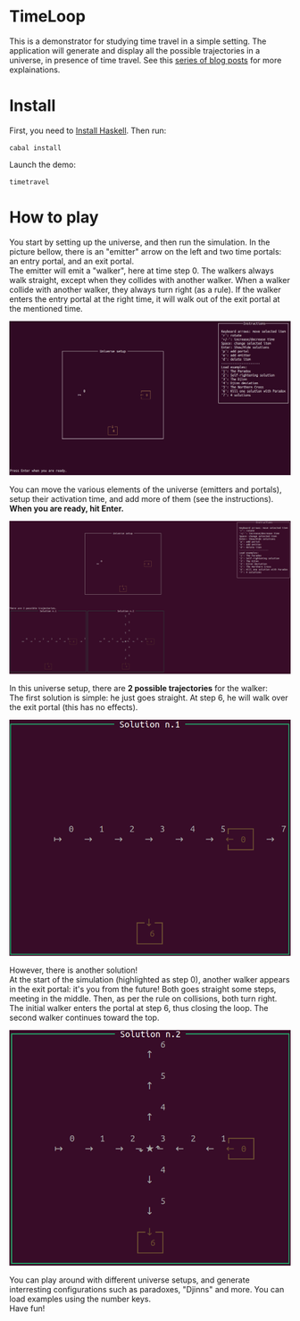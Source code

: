# TimeLoop

This is a demonstrator for studying time travel in a simple setting.
The application will generate and display all the possible trajectories in a universe, in presence of time travel.
See this [series of blog posts](https://www.corentindupont.info/blog/posts/Cosmology/2022-04-04-TimeTravel2.html) for more explainations.

Install
=======
First, you need to [Install  Haskell](https://www.haskell.org/ghcup/).
Then run:
```
cabal install
```
Launch the demo:
```
timetravel
```

How to play
===========

You start by setting up the universe, and then run the simulation.
In the picture bellow, there is an "emitter" arrow on the left and two time portals: an entry portal, and an exit portal.    
The emitter will emit a "walker", here at time step 0.
The walkers always walk straight, except when they collides with another walker. 
When a walker collide with another walker, they always turn right (as a rule).
If the walker enters the entry portal at the right time, it will walk out of the exit portal at the mentioned time.
   
![start](img/start.png)

You can move the various elements of the universe (emitters and portals), setup their activation time, and add more of them (see the instructions).   
**When you are ready, hit Enter.**

![whole](img/whole.gif)

In this universe setup, there are **2 possible trajectories** for the walker:   
The first solution is simple: he just goes straight. At step 6, he will walk over the exit portal (this has no effects).

![sol1](img/sol1.gif)

However, there is another solution!   
At the start of the simulation (highlighted as step 0), another walker appears in the exit portal: it's you from the future! Both goes straight some steps, meeting in the middle. Then, as per the rule on collisions, both turn right. The initial walker enters the portal at step 6, thus closing the loop. The second walker continues toward the top.

![sol2](img/sol2.gif)

You can play around with different universe setups, and generate interresting configurations such as paradoxes, "Djinns" and more.
You can load examples using the number keys.   
Have fun!
